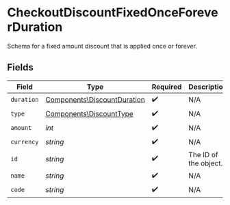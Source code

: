 # CheckoutDiscountFixedOnceForeverDuration

Schema for a fixed amount discount that is applied once or forever.


## Fields

| Field                                                                      | Type                                                                       | Required                                                                   | Description                                                                |
| -------------------------------------------------------------------------- | -------------------------------------------------------------------------- | -------------------------------------------------------------------------- | -------------------------------------------------------------------------- |
| `duration`                                                                 | [Components\DiscountDuration](../../Models/Components/DiscountDuration.md) | :heavy_check_mark:                                                         | N/A                                                                        |
| `type`                                                                     | [Components\DiscountType](../../Models/Components/DiscountType.md)         | :heavy_check_mark:                                                         | N/A                                                                        |
| `amount`                                                                   | *int*                                                                      | :heavy_check_mark:                                                         | N/A                                                                        |
| `currency`                                                                 | *string*                                                                   | :heavy_check_mark:                                                         | N/A                                                                        |
| `id`                                                                       | *string*                                                                   | :heavy_check_mark:                                                         | The ID of the object.                                                      |
| `name`                                                                     | *string*                                                                   | :heavy_check_mark:                                                         | N/A                                                                        |
| `code`                                                                     | *string*                                                                   | :heavy_check_mark:                                                         | N/A                                                                        |
